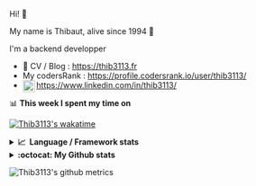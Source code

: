 Hi! 👋

My name is Thibaut, alive since 1994 🍷

I'm a backend developper

-   📝 CV / Blog : https://thib3113.fr
-   My codersRank : https://profile.codersrank.io/user/thib3113/
-   <a href="https://www.linkedin.com/in/thib3113/"><img align="left" alt="Thib3113's Linkedin" width="21px" src="https://img.icons8.com/color/48/linkedin.png" /></a> https://www.linkedin.com/in/thib3113/

📊 **This week I spent my time on**

[![Thib3113's wakatime](https://github-readme-stats.vercel.app/api/wakatime?username=thib3113&layout=default&theme=dracula&langs_count=6&hide_title=true&hide_border=true)](https://wakatime.com/@thib3113)

<details>
  <summary><b>📈&nbsp;&nbsp;Language&nbsp;/&nbsp;Framework stats</b></summary>
  <br/>  
  <a href='https://profile.codersrank.io/user/thib3113/'>
  <img src='http://cr-skills-chart-widget.azurewebsites.net/api/api?username=thib3113&padding=30&skills=php,batchfile,javascript,less,mysql,reactjs,scss,shell,typescript,vue'>
  </a>
</details>

<details>
  <summary><b>:octocat: My Github stats</b></summary>
  <br/>  
  
  <img src="https://github-readme-stats.vercel.app/api?username=thib3113&theme=dracula&show_icons=true&" alt="Thib3113's GitHub stats" />

<!--START_SECTION:activity-->

1. 🗣 Commented on [#378](https://github.com/moleculerjs/moleculer-db/issues/378#issuecomment-2031275148) in [moleculerjs/moleculer-db](https://github.com/moleculerjs/moleculer-db)
2. 🎉 Merged PR [#296](https://github.com/thib3113/vban/pull/296) in [thib3113/vban](https://github.com/thib3113/vban)
3. 🎉 Merged PR [#295](https://github.com/thib3113/vban/pull/295) in [thib3113/vban](https://github.com/thib3113/vban)
4. 🗣 Commented on [#1950](https://github.com/caolan/async/issues/1950#issuecomment-2027229037) in [caolan/async](https://github.com/caolan/async)
5. 🗣 Commented on [#1950](https://github.com/caolan/async/issues/1950#issuecomment-2020743616) in [caolan/async](https://github.com/caolan/async)
 <!--END_SECTION:activity-->

</details>

![Thib3113's github metrics](https://gist.githubusercontent.com/thib3113/83a96e16f8bca103f1b0e376186c66ec/raw/github-metrics.svg)
